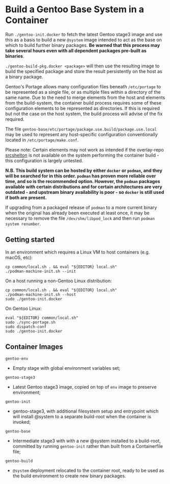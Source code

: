 # Build a Gentoo Base System in a Container

Run `./gentoo-init.docker` to fetch the latest Gentoo stage3 image and use this
as a basis to build a new `@system` image intended to act as the base on which
to build further binary packages.
**Be warned that this process may take several hours even with all dependent
packages pre-built as binaries**.

`./gentoo-build-pkg.docker <package>` will then use the resulting image to
build the specified package and store the result persistently on the host as a
binary package.

Gentoo's Portage allows many configuration files beneath `/etc/portage` to be
represented as a single file, or as multiple files within a directory of the
same name.  Due to the need to merge elements from the host and elements from
the build-system, the container build process requires some of these
configuration elements to be represented as directories.  If this is required
but not the case on the host system, the build process will advise of the fix
required.

The file `gentoo-base/etc/portage/package.use.build/package.use.local` may be
used to represent any host-specific configuration conventionally located in
`/etc/portage/make.conf`.

Please note: Certain elements may not work as intended if the overlay-repo
[srcshelton](https://github.com/srcshelton/gentoo-ebuilds) is not available on
the system performing the container build - this configuration is largely
untested.

**N.B. This build system can be hosted by either `docker` or `podman`, and they
will be searched for in this order.  `podman` has proven more reliable over
time, and so is the recommended option.  However, the `podman` packages
available with certain distributions and for certain architectures are very
outdated - and upstream binary availability is poor - so `docker` is still used
if both are present.**

If upgrading from a packaged release of `podman` to a more current binary when
the original has already been executed at least once, it may be necessary to
remove the file `/dev/shm/libpod_lock` and then run `podman system renumber`.

## Getting started

In an environment which requires a Linux VM to host containers (e.g. macOS,
etc):

```
cp common/local.sh . && eval "${EDITOR} local.sh"
./podman-machine-init.sh --init
```

On a host running a non-Gentoo Linux distribution:

```
cp common/local.sh . && eval "${EDITOR} local.sh"
./podman-machine-init.sh --host
sudo ./gentoo-init.docker
```

On Gentoo Linux:

```
eval "${EDITOR} common/local.sh"
sudo ./sync-portage.sh
sudo dispatch-conf
sudo ./gentoo-init.docker
```

## Container Images

`gentoo-env`
 * Empty stage with global environment variables set;

`gentoo-stage3`
 * Latest Gentoo stage3 image, copied on top of `env` image to preserve
   environment;

`gentoo-init`
 * gentoo-stage3, with additional filesystem setup and entrypoint which will
   install @system to a separate build-root when the container is invoked;

`gentoo-base`
 * Intermediate stage3 with with a new @system installed to a build-root,
   committed by running `gentoo-init` rather than built from a Containerfile
   file;

`gentoo-build`
 * `@system` deployment relocated to the container root, ready to be used as
   the build environment to create new binary packages.

<!-- vi: set colorcolumn=80: -->
